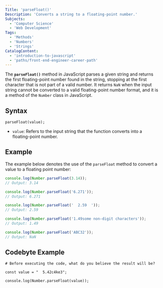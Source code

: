 ```yaml
---
Title: 'parseFloat()'
Description: 'Converts a string to a floating-point number.'
Subjects:
  - 'Computer Science'
  - 'Web Development'
Tags:
  - 'Methods'
  - 'Numbers'
  - 'Strings'
CatalogContent:
  - 'introduction-to-javascript'
  - 'paths/front-end-engineer-career-path'
---
```


The **`parseFloat()`** method in JavaScript parses a given string and returns the first floating-point number found in the string, stopping at the first character that is not part of a valid number. It returns `NaN` when the input string cannot be converted to a valid floating-point number format, and it is a method of the `Number` class in JavaScript.

## Syntax

```pseudo
parseFloat(value);
```

- `value`: Refers to the input string that the function converts into a floating-point number.

## Example

The example below denotes the use of the `parseFloat` method to convert a value to a floating point number:

```js
console.log(Number.parseFloat(3.14));
// Output: 3.14

console.log(Number.parseFloat('6.271'));
// Output: 6.271

console.log(Number.parseFloat('  2.59  '));
// Output: 2.59

console.log(Number.parseFloat('1.49some non-digit characters'));
// Output: 1.49

console.log(Number.parseFloat('ABC32'));
// Output: NaN
```

## Codebyte Example

```codebyte/js
# Before executing the code, what do you believe the result will be?

const value = "  5.42c4ke3";

console.log(Number.parseFloat(value));
```
